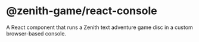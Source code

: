 # @zenith-game/react-console

A React component that runs a Zenith text adventure game disc in a custom browser-based console.
